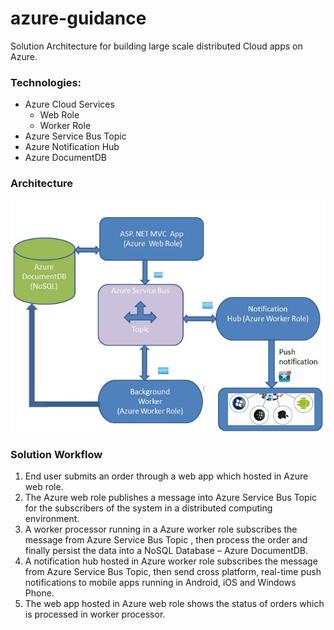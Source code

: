 # azure-guidance
Solution Architecture for building large scale distributed Cloud apps on Azure.

### Technologies:

* Azure Cloud Services
  * Web Role
  * Worker Role
* Azure Service Bus Topic
* Azure Notification Hub
* Azure DocumentDB

### Architecture 

![alt tag](https://github.com/AccelNA/azure-guidance/blob/master/contents/azure-arch.JPG)

### Solution Workflow

1. End user submits an order through a web app which hosted in Azure web role.
2. The Azure web role publishes a message into Azure Service Bus Topic for the subscribers of the system in a distributed computing environment.
3. A worker processor  running in a Azure worker role subscribes the message from Azure Service Bus Topic , then process the order and finally persist the data into a NoSQL Database – Azure DocumentDB.
4. A notification hub hosted in Azure worker role subscribes the message from Azure Service Bus Topic, then send cross platform, real-time push notifications to mobile apps running in Android, iOS and Windows Phone.
5. The web app hosted in Azure web role shows the status of orders which is processed in worker processor.

